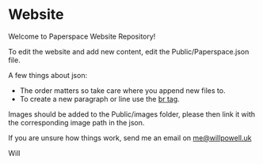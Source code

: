 # Website
Welcome to Paperspace Website Repository!

To edit the website and add new content, edit the Public/Paperspace.json file.

A few things about json: 
* The order matters so take care where you append new files to. 
* To create a new paragraph or line use the [br tag](https://www.w3schools.com/tags/tag_br.asp).

Images should be added to the Public/images folder, please then link it with the corresponding image path in the json.

If you are unsure how things work, send me an email on me@willpowell.uk

Will

